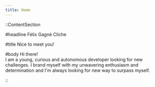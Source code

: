 ```yaml
---
title: Home
---
```


::ContentSection

#headline
Félix Gagné Cliche

#title
Nice to meet you!

#body
Hi there!  
I am a young, curious and autonomous developer looking for new challenges. I brand myself with my unwavering enthusiasm and determination and I'm always looking for new way to surpass myself.

::
